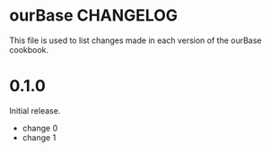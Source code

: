 # ourBase CHANGELOG

This file is used to list changes made in each version of the ourBase cookbook.

# 0.1.0

Initial release.

- change 0
- change 1

